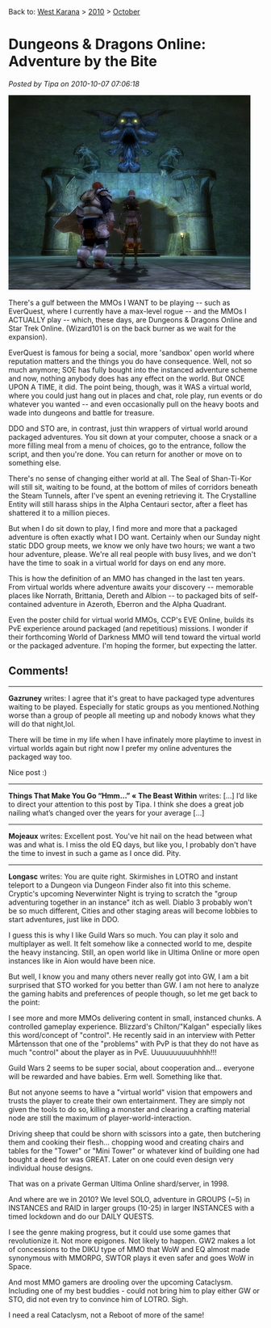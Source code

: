 Back to: [West Karana](/posts/westkarana.md) > [2010](/posts/2010/westkarana.md) > [October](./westkarana.md)
# Dungeons & Dragons Online: Adventure by the Bite

*Posted by Tipa on 2010-10-07 07:06:18*

![](../../../uploads/2010/10/dndclient-2010-10-06-23-21-52-93.jpg "Standing before the Seal of Shan-ti-kor")

There's a gulf between the MMOs I WANT to be playing -- such as EverQuest, where I currently have a max-level rogue -- and the MMOs I ACTUALLY play -- which, these days, are Dungeons & Dragons Online and Star Trek Online. (Wizard101 is on the back burner as we wait for the expansion).

EverQuest is famous for being a social, more 'sandbox' open world where reputation matters and the things you do have consequence. Well, not so much anymore; SOE has fully bought into the instanced adventure scheme and now, nothing anybody does has any effect on the world. But ONCE UPON A TIME, it did. The point being, though, was it WAS a virtual world, where you could just hang out in places and chat, role play, run events or do whatever you wanted -- and even occasionally pull on the heavy boots and wade into dungeons and battle for treasure.

DDO and STO are, in contrast, just thin wrappers of virtual world around packaged adventures. You sit down at your computer, choose a snack or a more filling meal from a menu of choices, go to the entrance, follow the script, and then you're done. You can return for another or move on to something else.

There's no sense of changing either world at all. The Seal of Shan-Ti-Kor will still sit, waiting to be found, at the bottom of miles of corridors beneath the Steam Tunnels, after I've spent an evening retrieving it. The Crystalline Entity will still harass ships in the Alpha Centauri sector, after a fleet has shattered it to a million pieces.

But when I do sit down to play, I find more and more that a packaged adventure is often exactly what I DO want. Certainly when our Sunday night static DDO group meets, we know we only have two hours; we want a two hour adventure, please. We're all real people with busy lives, and we don't have the time to soak in a virtual world for days on end any more.

This is how the definition of an MMO has changed in the last ten years. From virtual worlds where adventure awaits your discovery -- memorable places like Norrath, Brittania, Dereth and Albion -- to packaged bits of self-contained adventure in Azeroth, Eberron and the Alpha Quadrant.

Even the poster child for virtual world MMOs, CCP's EVE Online, builds its PvE experience around packaged (and repetitious) missions. I wonder if their forthcoming World of Darkness MMO will tend toward the virtual world or the packaged adventure. I'm hoping the former, but expecting the latter.

## Comments!

---

**Gazruney** writes: I agree that it's great to have packaged type adventures waiting to be played. Especially for static groups as you mentioned.Nothing worse than a group of people all meeting up and nobody knows what they will do that night,lol.

There will be time in my life when I have infinately more playtime to invest in virtual worlds again but right now I prefer my online adventures the packaged way too.

Nice post :)

---

**Things That Make You Go &#8220;Hmm&#8230;&#8221; &laquo; The Beast Within** writes: [...] I’d like to direct your attention to this post by Tipa. I think she does a great job nailing what’s changed over the years for your average [...]

---

**Mojeaux** writes: Excellent post. You've hit nail on the head between what was and what is. I miss the old EQ days, but like you, I probably don't have the time to invest in such a game as I once did. Pity.

---

**Longasc** writes: You are quite right. Skirmishes in LOTRO and instant teleport to a Dungeon via Dungeon Finder also fit into this scheme.
Cryptic's upcoming Neverwinter Night is trying to scratch the "group adventuring together in an instance" itch as well. Diablo 3 probably won't be so much different, Cities and other staging areas will become lobbies to start adventures, just like in DDO.

I guess this is why I like Guild Wars so much. You can play it solo and multiplayer as well. It felt somehow like a connected world to me, despite the heavy instancing. Still, an open world like in Ultima Online or more open instances like in Aion would have been nice.

But well, I know you and many others never really got into GW, I am a bit surprised that STO worked for you better than GW. I am not here to analyze the gaming habits and preferences of people though, so let me get back to the point:

I see more and more MMOs delivering content in small, instanced chunks. A controlled gameplay experience. Blizzard's Chilton/"Kalgan" especially likes this word/concept of "control". He recently said in an interview with Petter Mårtensson that one of the "problems" with PvP is that they do not have as much "control" about the player as in PvE. Uuuuuuuuuuhhhh!!!

Guild Wars 2 seems to be super social, about cooperation and... everyone will be rewarded and have babies. Erm well. Something like that.

But not anyone seems to have a "virtual world" vision that empowers and trusts the player to create their own entertainment. They are simply not given the tools to do so, killing a monster and clearing a crafting material node are still the maximum of player-world-interaction.

Driving sheep that could be shorn with scissors into a gate, then butchering them and cooking their flesh... chopping wood and creating chairs and tables for the "Tower" or "Mini Tower" or whatever kind of building one had bought a deed for was GREAT. Later on one could even design very individual house designs.

That was on a private German Ultima Online shard/server, in 1998.


And where are we in 2010? We level SOLO, adventure in GROUPS (~5) in INSTANCES and RAID in larger groups (10-25) in larger INSTANCES with a timed lockdown and do our DAILY QUESTS.

I see the genre making progress, but it could use some games that revolutionize it. Not more epigones. Not likely to happen. GW2 makes a lot of concessions to the DIKU type of MMO that WoW and EQ almost made synonymous with MMORPG, SWTOR plays it even safer and goes WoW in Space.

And most MMO gamers are drooling over the upcoming Cataclysm. Including one of my best buddies - could not bring him to play either GW or STO, did not even try to convince him of LOTRO. Sigh.

I need a real Cataclysm, not a Reboot of more of the same!

